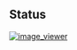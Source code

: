 ## Status

[![image_viewer](https://catalog.flipperzero.one/application/image_viewer/widget)](https://catalog.flipperzero.one/application/image_viewer/page)